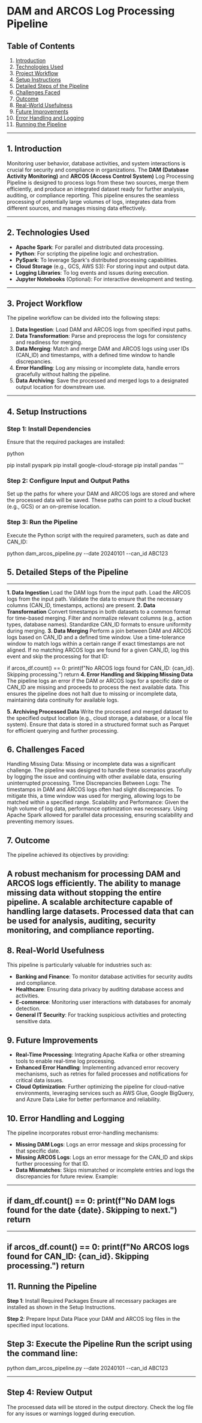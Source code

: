 # DAM and ARCOS Log Processing Pipeline

## Table of Contents
1. [Introduction](#introduction)
2. [Technologies Used](#technologies-used)
3. [Project Workflow](#project-workflow)
4. [Setup Instructions](#setup-instructions)
5. [Detailed Steps of the Pipeline](#detailed-steps-of-the-pipeline)
6. [Challenges Faced](#challenges-faced)
7. [Outcome](#outcome)
8. [Real-World Usefulness](#real-world-usefulness)
9. [Future Improvements](#future-improvements)
10. [Error Handling and Logging](#error-handling-and-logging)
11. [Running the Pipeline](#running-the-pipeline)

---

## 1. Introduction
Monitoring user behavior, database activities, and system interactions is crucial for security and compliance in organizations. The **DAM (Database Activity Monitoring)** and **ARCOS (Access Control System)** Log Processing Pipeline is designed to process logs from these two sources, merge them efficiently, and produce an integrated dataset ready for further analysis, auditing, or compliance reporting. This pipeline ensures the seamless processing of potentially large volumes of logs, integrates data from different sources, and manages missing data effectively.

---

## 2. Technologies Used
- **Apache Spark**: For parallel and distributed data processing.
- **Python**: For scripting the pipeline logic and orchestration.
- **PySpark**: To leverage Spark's distributed processing capabilities.
- **Cloud Storage** (e.g., GCS, AWS S3): For storing input and output data.
- **Logging Libraries**: To log events and issues during execution.
- **Jupyter Notebooks** (Optional): For interactive development and testing.

---

## 3. Project Workflow
The pipeline workflow can be divided into the following steps:

1. **Data Ingestion**: Load DAM and ARCOS logs from specified input paths.
2. **Data Transformation**: Parse and preprocess the logs for consistency and readiness for merging.
3. **Data Merging**: Match and merge DAM and ARCOS logs using user IDs (CAN_ID) and timestamps, with a defined time window to handle discrepancies.
4. **Error Handling**: Log any missing or incomplete data, handle errors gracefully without halting the pipeline.
5. **Data Archiving**: Save the processed and merged logs to a designated output location for downstream use.

---

## 4. Setup Instructions

### Step 1: Install Dependencies
Ensure that the required packages are installed:

python

pip install pyspark
pip install google-cloud-storage
pip install pandas
'''

### Step 2: Configure Input and Output Paths
Set up the paths for where your DAM and ARCOS logs are stored and where the processed data will be saved. These paths can point to a cloud bucket (e.g., GCS) or an on-premise location.

### Step 3: Run the Pipeline
Execute the Python script with the required parameters, such as date and CAN_ID:


python dam_arcos_pipeline.py --date 20240101 --can_id ABC123

## 5. Detailed Steps of the Pipeline
--- 

**1. Data Ingestion**
Load the DAM logs from the input path.
Load the ARCOS logs from the input path.
Validate the data to ensure that the necessary columns (CAN_ID, timestamps, actions) are present.
**2. Data Transformation**
Convert timestamps in both datasets to a common format for time-based merging.
Filter and normalize relevant columns (e.g., action types, database names).
Standardize CAN_ID formats to ensure uniformity during merging.
**3. Data Merging**
Perform a join between DAM and ARCOS logs based on CAN_ID and a defined time window.
Use a time-tolerance window to match logs within a certain range if exact timestamps are not aligned.
If no matching ARCOS logs are found for a given CAN_ID, log this event and skip the processing for that ID:

if arcos_df.count() == 0:
    print(f"No ARCOS logs found for CAN_ID: {can_id}. Skipping processing.")
    return
**4. Error Handling and Skipping Missing Data**
The pipeline logs an error if the DAM or ARCOS logs for a specific date or CAN_ID are missing and proceeds to process the next available data. This ensures the pipeline does not halt due to missing or incomplete data, maintaining data continuity for available logs.

**5. Archiving Processed Data**
Write the processed and merged dataset to the specified output location (e.g., cloud storage, a database, or a local file system). Ensure that data is stored in a structured format such as Parquet for efficient querying and further processing.

## 6. Challenges Faced
Handling Missing Data: Missing or incomplete data was a significant challenge. The pipeline was designed to handle these scenarios gracefully by logging the issue and continuing with other available data, ensuring uninterrupted processing.
Time Discrepancies Between Logs: The timestamps in DAM and ARCOS logs often had slight discrepancies. To mitigate this, a time window was used for merging, allowing logs to be matched within a specified range.
Scalability and Performance: Given the high volume of log data, performance optimization was necessary. Using Apache Spark allowed for parallel data processing, ensuring scalability and preventing memory issues.
## 7. Outcome
The pipeline achieved its objectives by providing:

A robust mechanism for processing DAM and ARCOS logs efficiently.
The ability to manage missing data without stopping the entire pipeline.
A scalable architecture capable of handling large datasets.
Processed data that can be used for analysis, auditing, security monitoring, and compliance reporting.
---

## 8. Real-World Usefulness
This pipeline is particularly valuable for industries such as:

- **Banking and Finance**: To monitor database activities for security audits and compliance.
- **Healthcare**: Ensuring data privacy by auditing database access and activities.
- **E-commerce**: Monitoring user interactions with databases for anomaly detection.
- **General IT Security**: For tracking suspicious activities and protecting sensitive data.
## 9. Future Improvements
- **Real-Time Processing**: Integrating Apache Kafka or other streaming tools to enable real-time log processing.
- **Enhanced Error Handling**: Implementing advanced error recovery mechanisms, such as retries for failed processes and notifications for critical data issues.
- **Cloud Optimization**: Further optimizing the pipeline for cloud-native environments, leveraging services such as AWS Glue, Google BigQuery, and Azure Data Lake for better performance and reliability.

## 10. Error Handling and Logging
The pipeline incorporates robust error-handling mechanisms:

- **Missing DAM Logs**: Logs an error message and skips processing for that specific date.
- **Missing ARCOS Logs**: Logs an error message for the CAN_ID and skips further processing for that ID.
- **Data Mismatches**: Skips mismatched or incomplete entries and logs the discrepancies for future review.
Example:
---
if dam_df.count() == 0:
    print(f"No DAM logs found for the date {date}. Skipping to next.")
    return
---
---
if arcos_df.count() == 0:
    print(f"No ARCOS logs found for CAN_ID: {can_id}. Skipping processing.")
    return
---

## 11. Running the Pipeline
**Step 1**: Install Required Packages
Ensure all necessary packages are installed as shown in the Setup Instructions.

**Step 2**: Prepare Input Data
Place your DAM and ARCOS log files in the specified input locations.

**Step 3**: Execute the Pipeline
Run the script using the command line:
---
python dam_arcos_pipeline.py --date 20240101 --can_id ABC123

---

## Step 4: Review Output
The processed data will be stored in the output directory. Check the log file for any issues or warnings logged during execution.
